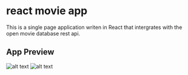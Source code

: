 # react movie app

This is a single page application writen in React that intergrates with the open movie database rest api. 

## App Preview

![alt text](https://github.com/anthonydelgado/react-app-omdb/raw/master/screenshots/search.png "search")
![alt text](https://github.com/anthonydelgado/react-app-omdb/raw/master/screenshots/results.png "search")
 
 
